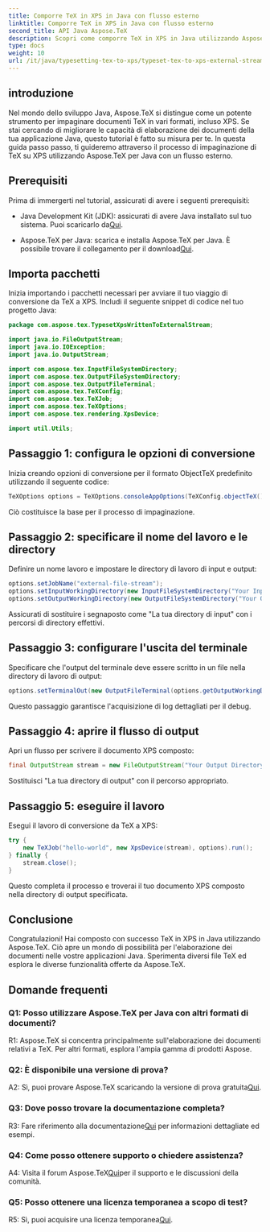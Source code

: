 ```yaml
---
title: Comporre TeX in XPS in Java con flusso esterno
linktitle: Comporre TeX in XPS in Java con flusso esterno
second_title: API Java Aspose.TeX
description: Scopri come comporre TeX in XPS in Java utilizzando Aspose.TeX. Esplora le indicazioni dettagliate per un'elaborazione dei documenti senza interruzioni.
type: docs
weight: 10
url: /it/java/typesetting-tex-to-xps/typeset-tex-to-xps-external-stream/
---
```

## introduzione

Nel mondo dello sviluppo Java, Aspose.TeX si distingue come un potente strumento per impaginare documenti TeX in vari formati, incluso XPS. Se stai cercando di migliorare le capacità di elaborazione dei documenti della tua applicazione Java, questo tutorial è fatto su misura per te. In questa guida passo passo, ti guideremo attraverso il processo di impaginazione di TeX su XPS utilizzando Aspose.TeX per Java con un flusso esterno.

## Prerequisiti

Prima di immergerti nel tutorial, assicurati di avere i seguenti prerequisiti:

-  Java Development Kit (JDK): assicurati di avere Java installato sul tuo sistema. Puoi scaricarlo da[Qui](https://www.oracle.com/java/technologies/javase-downloads.html).

-  Aspose.TeX per Java: scarica e installa Aspose.TeX per Java. È possibile trovare il collegamento per il download[Qui](https://releases.aspose.com/tex/java/).

## Importa pacchetti

Inizia importando i pacchetti necessari per avviare il tuo viaggio di conversione da TeX a XPS. Includi il seguente snippet di codice nel tuo progetto Java:

```java
package com.aspose.tex.TypesetXpsWrittenToExternalStream;

import java.io.FileOutputStream;
import java.io.IOException;
import java.io.OutputStream;

import com.aspose.tex.InputFileSystemDirectory;
import com.aspose.tex.OutputFileSystemDirectory;
import com.aspose.tex.OutputFileTerminal;
import com.aspose.tex.TeXConfig;
import com.aspose.tex.TeXJob;
import com.aspose.tex.TeXOptions;
import com.aspose.tex.rendering.XpsDevice;

import util.Utils;
```

## Passaggio 1: configura le opzioni di conversione

Inizia creando opzioni di conversione per il formato ObjectTeX predefinito utilizzando il seguente codice:

```java
TeXOptions options = TeXOptions.consoleAppOptions(TeXConfig.objectTeX());
```

Ciò costituisce la base per il processo di impaginazione.

## Passaggio 2: specificare il nome del lavoro e le directory

Definire un nome lavoro e impostare le directory di lavoro di input e output:

```java
options.setJobName("external-file-stream");
options.setInputWorkingDirectory(new InputFileSystemDirectory("Your Input Directory"));
options.setOutputWorkingDirectory(new OutputFileSystemDirectory("Your Output Directory"));
```

Assicurati di sostituire i segnaposto come "La tua directory di input" con i percorsi di directory effettivi.

## Passaggio 3: configurare l'uscita del terminale

Specificare che l'output del terminale deve essere scritto in un file nella directory di lavoro di output:

```java
options.setTerminalOut(new OutputFileTerminal(options.getOutputWorkingDirectory()));
```

Questo passaggio garantisce l'acquisizione di log dettagliati per il debug.

## Passaggio 4: aprire il flusso di output

Apri un flusso per scrivere il documento XPS composto:

```java
final OutputStream stream = new FileOutputStream("Your Output Directory" + options.getJobName() + ".xps");
```

Sostituisci "La tua directory di output" con il percorso appropriato.

## Passaggio 5: eseguire il lavoro

Esegui il lavoro di conversione da TeX a XPS:

```java
try {
    new TeXJob("hello-world", new XpsDevice(stream), options).run();
} finally {
    stream.close();
}
```

Questo completa il processo e troverai il tuo documento XPS composto nella directory di output specificata.

## Conclusione

Congratulazioni! Hai composto con successo TeX in XPS in Java utilizzando Aspose.TeX. Ciò apre un mondo di possibilità per l'elaborazione dei documenti nelle vostre applicazioni Java. Sperimenta diversi file TeX ed esplora le diverse funzionalità offerte da Aspose.TeX.

## Domande frequenti

### Q1: Posso utilizzare Aspose.TeX per Java con altri formati di documenti?

R1: Aspose.TeX si concentra principalmente sull'elaborazione dei documenti relativi a TeX. Per altri formati, esplora l'ampia gamma di prodotti Aspose.

### Q2: È disponibile una versione di prova?

 A2: Sì, puoi provare Aspose.TeX scaricando la versione di prova gratuita[Qui](https://releases.aspose.com/).

### Q3: Dove posso trovare la documentazione completa?

 R3: Fare riferimento alla documentazione[Qui](https://reference.aspose.com/tex/java/) per informazioni dettagliate ed esempi.

### Q4: Come posso ottenere supporto o chiedere assistenza?

 A4: Visita il forum Aspose.TeX[Qui](https://forum.aspose.com/c/tex/47)per il supporto e le discussioni della comunità.

### Q5: Posso ottenere una licenza temporanea a scopo di test?

 R5: Sì, puoi acquisire una licenza temporanea[Qui](https://purchase.aspose.com/temporary-license/).